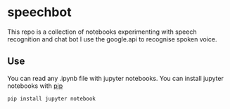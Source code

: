 # speechbot

This repo is a collection of notebooks experimenting with speech recognition and chat bot
I use the google.api to recognise spoken voice.

## Use

You can read any .ipynb file with jupyter notebooks. You can install jupyter notebooks with [pip](https://pip.pypa.io/en/stable/)

```bash
pip install jupyter notebook
```
